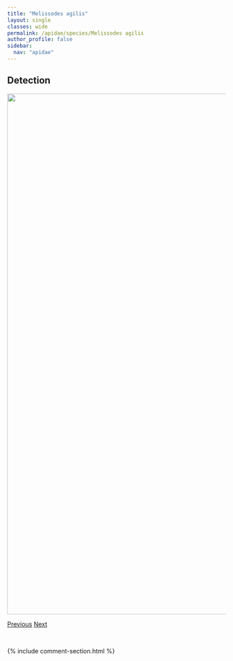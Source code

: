 ```yaml
---
title: "Melissodes agilis"
layout: single
classes: wide
permalink: /apidae/species/Melissodes agilis
author_profile: false
sidebar:
  nav: "apidae"
---
```


<h2>Detection</h2>

<a href="/ANBC/assets/figures/species/Melissodes agilis/range-map.png">
<img src="/ANBC/assets/figures/species/Melissodes agilis/range-map.png" height = "1200" width = "800">
</a>

<a href="/profiles/species/Megachile rotundata" class="pagination--pager" title="PreviousName">Previous</a> <a href="/profiles/species/Osmia bucephala" class="pagination--pager" title="NextName">Next</a>

<p>&nbsp;</p>

{% include comment-section.html %}
